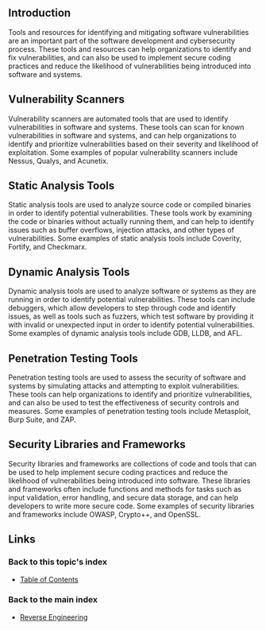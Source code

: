 ## Introduction

Tools and resources for identifying and mitigating software vulnerabilities are an important part of the software development and cybersecurity process. These tools and resources can help organizations to identify and fix vulnerabilities, and can also be used to implement secure coding practices and reduce the likelihood of vulnerabilities being introduced into software and systems.

## Vulnerability Scanners

Vulnerability scanners are automated tools that are used to identify vulnerabilities in software and systems. These tools can scan for known vulnerabilities in software and systems, and can help organizations to identify and prioritize vulnerabilities based on their severity and likelihood of exploitation. Some examples of popular vulnerability scanners include Nessus, Qualys, and Acunetix.

## Static Analysis Tools

Static analysis tools are used to analyze source code or compiled binaries in order to identify potential vulnerabilities. These tools work by examining the code or binaries without actually running them, and can help to identify issues such as buffer overflows, injection attacks, and other types of vulnerabilities. Some examples of static analysis tools include Coverity, Fortify, and Checkmarx.

## Dynamic Analysis Tools

Dynamic analysis tools are used to analyze software or systems as they are running in order to identify potential vulnerabilities. These tools can include debuggers, which allow developers to step through code and identify issues, as well as tools such as fuzzers, which test software by providing it with invalid or unexpected input in order to identify potential vulnerabilities. Some examples of dynamic analysis tools include GDB, LLDB, and AFL.

## Penetration Testing Tools

Penetration testing tools are used to assess the security of software and systems by simulating attacks and attempting to exploit vulnerabilities. These tools can help organizations to identify and prioritize vulnerabilities, and can also be used to test the effectiveness of security controls and measures. Some examples of penetration testing tools include Metasploit, Burp Suite, and ZAP.

## Security Libraries and Frameworks

Security libraries and frameworks are collections of code and tools that can be used to help implement secure coding practices and reduce the likelihood of vulnerabilities being introduced into software. These libraries and frameworks often include functions and methods for tasks such as input validation, error handling, and secure data storage, and can help developers to write more secure code. Some examples of security libraries and frameworks include OWASP, Crypto++, and OpenSSL.

## Links
### Back to this topic's index
- [Table of Contents](./Table%20of%20Contents.md)
### Back to the main index
- [Reverse Engineering](../README.md)